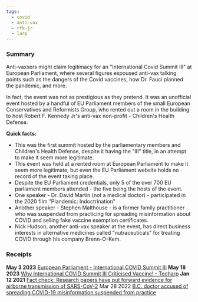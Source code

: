 ```yaml
---
tags:
  - covid
  - anti-vax
  - rfk-jr
  - larp
---
```

### Summary
Anti-vaxxers might claim legitimacy for an "International Covid Summit III" at European Parliament, where several figures espoused anti-vax talking points such as the dangers of the Covid vaccines, how Dr. Fauci planned the pandemic, and more.

In fact, the event was not as prestigious as they pretend. It was an unofficial event hosted by a handful of EU Parliament members of the small European Conservatives and Reformists Group, who rented out a room in the building to host Robert F. Kennedy Jr's anti-vax non-profit - Children's Health Defense.

**Quick facts:**
- This was the first summit hosted by the parliamentary members and Children's Health Defense, despite it having the "III" title, in an attempt to make it seem more legitimate.
- This event was held at a rented room at European Parliament to make it seem more legitimate, but even the EU Parliament website holds no record of the event taking place.
- Despite the EU Parliament credentials, only 5 of the over 700 EU parliament members attended - the five being the hosts of the event.
- One speaker - Dr. David Martin (not a medical doctor) - participated in the 2020 film "Plandemic: Indoctrination"
- Another speaker - Stephen Malthouse - is a former family practitioner who was suspended from practicing for spreading misinformation about COVID and selling fake vaccine exemption certificates.
- Nick Hudson, another anti-vax speaker at the event, has direct business interests in alternative medicines called "nutraceuticals" for treating COVID through his company Brenn-O-Kem.
### Receipts
**May 3 2023** [European Parliament - International COVID Summit III](https://live.childrenshealthdefense.org/chd-tv/events/fluoride-report-or-systematic-review-of-the-science-or-may-4-or-12-30pm-et/fluoride-report-systematic-review-of-the-science-may-4/)
**May 18 2023** [Why International COVID Summit III Criticised Vaccine! - Techarp](https://www.techarp.com/facts/international-covid-summit-iii/)
**Jan 12 2021** [Fact check: Research papers have put forward evidence for airborne transmission of SARS-CoV-2](https://www.reuters.com/article/uk-factcheck-masks/fact-check-research-papers-have-put-forward-evidence-for-airborne-transmission-of-sars-cov-2-idUSKBN29H2UO/)
Mar 28 2022 [B.C. doctor accused of spreading COVID-19 misinformation suspended from practice](https://www.cbc.ca/news/canada/british-columbia/b-c-doctor-suspended-for-spreading-covid-19-misinformation-1.6400737)